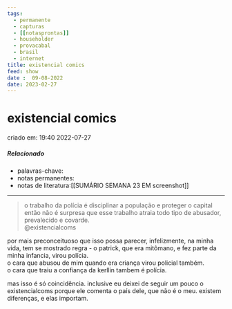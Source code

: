 ```yaml
---
tags:
  - permanente
  - capturas
  - [[notasprontas]]
  - householder
  - provacabal
  - brasil
  - internet
title: existencial comics
feed: show
date :  09-08-2022
date: 2023-02-27
---
```


# existencial comics

criado em: 19:40 2022-07-27

##### Relacionado

- palavras-chave:
- notas permanentes:
- notas de literatura:[[SUMÁRIO SEMANA 23 EM screenshot]]

---

>o trabalho da polícia é disciplinar a população e proteger o capital  
então não é surpresa que esse trabalho atraia todo tipo de abusador, prevalecido e covarde.  
@existencialcoms

por mais preconceituoso que isso possa parecer, infelizmente, na minha vida, tem se mostrado regra - o patrick, que era mitômano, e fez parte da minha infancia, virou polícia.  
o cara que abusou de mim quando era criança virou policial também.  
o cara que traiu a confiança da kerllin tambem é polícia. 

mas isso é só coincidência. inclusive eu deixei de seguir um pouco o existencialcoms porque ele comenta o país dele, que não é o meu. existem diferenças, e elas importam.
